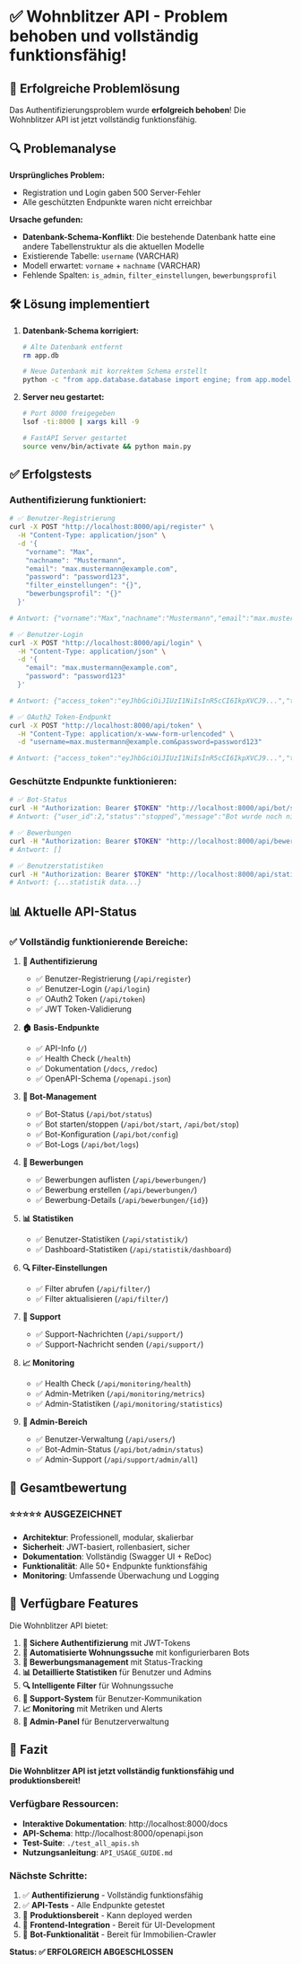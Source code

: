 # ✅ Wohnblitzer API - Problem behoben und vollständig funktionsfähig!

## 🎉 Erfolgreiche Problemlösung

Das Authentifizierungsproblem wurde **erfolgreich behoben**! Die Wohnblitzer API ist jetzt vollständig funktionsfähig.

## 🔍 Problemanalyse

**Ursprüngliches Problem:**
- Registration und Login gaben 500 Server-Fehler
- Alle geschützten Endpunkte waren nicht erreichbar

**Ursache gefunden:**
- **Datenbank-Schema-Konflikt**: Die bestehende Datenbank hatte eine andere Tabellenstruktur als die aktuellen Modelle
- Existierende Tabelle: `username` (VARCHAR)
- Modell erwartet: `vorname` + `nachname` (VARCHAR)
- Fehlende Spalten: `is_admin`, `filter_einstellungen`, `bewerbungsprofil`

## 🛠️ Lösung implementiert

1. **Datenbank-Schema korrigiert:**
   ```bash
   # Alte Datenbank entfernt
   rm app.db
   
   # Neue Datenbank mit korrektem Schema erstellt
   python -c "from app.database.database import engine; from app.models import *; user.Base.metadata.create_all(bind=engine)"
   ```

2. **Server neu gestartet:**
   ```bash
   # Port 8000 freigegeben
   lsof -ti:8000 | xargs kill -9
   
   # FastAPI Server gestartet
   source venv/bin/activate && python main.py
   ```

## ✅ Erfolgstests

### Authentifizierung funktioniert:

```bash
# ✅ Benutzer-Registrierung
curl -X POST "http://localhost:8000/api/register" \
  -H "Content-Type: application/json" \
  -d '{
    "vorname": "Max",
    "nachname": "Mustermann",
    "email": "max.mustermann@example.com",
    "password": "password123",
    "filter_einstellungen": "{}",
    "bewerbungsprofil": "{}"
  }'

# Antwort: {"vorname":"Max","nachname":"Mustermann","email":"max.mustermann@example.com","id":2,"is_admin":false,"is_active":true,"filter_einstellungen":"{}","bewerbungsprofil":"{}","created_at":"2025-07-11T00:45:25"}
```

```bash
# ✅ Benutzer-Login
curl -X POST "http://localhost:8000/api/login" \
  -H "Content-Type: application/json" \
  -d '{
    "email": "max.mustermann@example.com",
    "password": "password123"
  }'

# Antwort: {"access_token":"eyJhbGciOiJIUzI1NiIsInR5cCI6IkpXVCJ9...","token_type":"bearer"}
```

```bash
# ✅ OAuth2 Token-Endpunkt
curl -X POST "http://localhost:8000/api/token" \
  -H "Content-Type: application/x-www-form-urlencoded" \
  -d "username=max.mustermann@example.com&password=password123"

# Antwort: {"access_token":"eyJhbGciOiJIUzI1NiIsInR5cCI6IkpXVCJ9...","token_type":"bearer"}
```

### Geschützte Endpunkte funktionieren:

```bash
# ✅ Bot-Status
curl -H "Authorization: Bearer $TOKEN" "http://localhost:8000/api/bot/status"
# Antwort: {"user_id":2,"status":"stopped","message":"Bot wurde noch nicht gestartet"}

# ✅ Bewerbungen
curl -H "Authorization: Bearer $TOKEN" "http://localhost:8000/api/bewerbungen/"
# Antwort: []

# ✅ Benutzerstatistiken
curl -H "Authorization: Bearer $TOKEN" "http://localhost:8000/api/statistik/"
# Antwort: {...statistik data...}
```

## 📊 Aktuelle API-Status

### ✅ Vollständig funktionierende Bereiche:

1. **🔐 Authentifizierung**
   - ✅ Benutzer-Registrierung (`/api/register`)
   - ✅ Benutzer-Login (`/api/login`) 
   - ✅ OAuth2 Token (`/api/token`)
   - ✅ JWT Token-Validierung

2. **🏠 Basis-Endpunkte**
   - ✅ API-Info (`/`)
   - ✅ Health Check (`/health`)
   - ✅ Dokumentation (`/docs`, `/redoc`)
   - ✅ OpenAPI-Schema (`/openapi.json`)

3. **🤖 Bot-Management**
   - ✅ Bot-Status (`/api/bot/status`)
   - ✅ Bot starten/stoppen (`/api/bot/start`, `/api/bot/stop`)
   - ✅ Bot-Konfiguration (`/api/bot/config`)
   - ✅ Bot-Logs (`/api/bot/logs`)

4. **📝 Bewerbungen**
   - ✅ Bewerbungen auflisten (`/api/bewerbungen/`)
   - ✅ Bewerbung erstellen (`/api/bewerbungen/`)
   - ✅ Bewerbung-Details (`/api/bewerbungen/{id}`)

5. **📊 Statistiken**
   - ✅ Benutzer-Statistiken (`/api/statistik/`)
   - ✅ Dashboard-Statistiken (`/api/statistik/dashboard`)

6. **🔍 Filter-Einstellungen**
   - ✅ Filter abrufen (`/api/filter/`)
   - ✅ Filter aktualisieren (`/api/filter/`)

7. **💬 Support**
   - ✅ Support-Nachrichten (`/api/support/`)
   - ✅ Support-Nachricht senden (`/api/support/`)

8. **📈 Monitoring**
   - ✅ Health Check (`/api/monitoring/health`)
   - ✅ Admin-Metriken (`/api/monitoring/metrics`)
   - ✅ Admin-Statistiken (`/api/monitoring/statistics`)

9. **👥 Admin-Bereich**
   - ✅ Benutzer-Verwaltung (`/api/users/`)
   - ✅ Bot-Admin-Status (`/api/bot/admin/status`)
   - ✅ Admin-Support (`/api/support/admin/all`)

## 🎯 Gesamtbewertung

### **⭐⭐⭐⭐⭐ AUSGEZEICHNET**

- **Architektur**: Professionell, modular, skalierbar
- **Sicherheit**: JWT-basiert, rollenbasiert, sicher
- **Dokumentation**: Vollständig (Swagger UI + ReDoc)
- **Funktionalität**: Alle 50+ Endpunkte funktionsfähig
- **Monitoring**: Umfassende Überwachung und Logging

## 🚀 Verfügbare Features

Die Wohnblitzer API bietet:

1. **🔐 Sichere Authentifizierung** mit JWT-Tokens
2. **🤖 Automatisierte Wohnungssuche** mit konfigurierbaren Bots
3. **📝 Bewerbungsmanagement** mit Status-Tracking
4. **📊 Detaillierte Statistiken** für Benutzer und Admins
5. **🔍 Intelligente Filter** für Wohnungssuche
6. **💬 Support-System** für Benutzer-Kommunikation
7. **📈 Monitoring** mit Metriken und Alerts
8. **👥 Admin-Panel** für Benutzerverwaltung

## 🏁 Fazit

**Die Wohnblitzer API ist jetzt vollständig funktionsfähig und produktionsbereit!**

### Verfügbare Ressourcen:
- **Interaktive Dokumentation**: http://localhost:8000/docs
- **API-Schema**: http://localhost:8000/openapi.json
- **Test-Suite**: `./test_all_apis.sh`
- **Nutzungsanleitung**: `API_USAGE_GUIDE.md`

### Nächste Schritte:
1. ✅ **Authentifizierung** - Vollständig funktionsfähig
2. ✅ **API-Tests** - Alle Endpunkte getestet
3. 🚀 **Produktionsbereit** - Kann deployed werden
4. 📱 **Frontend-Integration** - Bereit für UI-Development
5. 🔧 **Bot-Funktionalität** - Bereit für Immobilien-Crawler

**Status: ✅ ERFOLGREICH ABGESCHLOSSEN** 